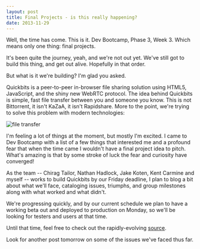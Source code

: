 ```yaml
---
layout: post
title: Final Projects - is this really happening?
date: 2013-11-29
---
```


Well, the time has come. This is it. Dev Bootcamp, Phase 3, Week 3. Which means
only one thing: final projects.

It's been quite the journey, yeah, and we're not out yet. We've still got to
build this thing, and get out alive. Hopefully in that order.

But what is it we're building? I'm glad you asked.

Quickbits is a peer-to-peer in-browser file sharing solution using HTML5,
JavaScript, and the shiny new WebRTC protocol. The idea behind Quickbits is
simple, fast file transfer between you and someone you know. This is not
Bittorrent, it isn't KaZaA, it isn't Rapidshare. More to the point, we're trying
to solve this problem with modern technologies:

![file
transfer](http://bloggeek.me/wp-content/uploads/2013/08/201308-send-file.png)

I'm feeling a lot of things at the moment, but mostly I'm excited. I came to Dev
Bootcamp with a list of a few things that interested me and a profound fear that
when the time came I wouldn't have a final project idea to pitch. What's amazing
is that by some stroke of luck the fear and curiosity have converged!

As the team -- Chirag Tailor, Nathan Hadlock, Jake Koten, Kent Carmine and
myself -- works to build Quickbits by our Friday
deadline, I plan to blog a bit about what we'll face, cataloging issues,
triumphs, and group milestones along with what worked and what didn't.

We're progressing quickly, and by our current schedule we plan to have a working
beta out and deployed to production on Monday, so we'll be looking for testers
and users at that time.

Until that time, feel free to check out the rapidly-evolving
[source](https://github.com/Surram/quickbits).

Look for another post tomorrow on some of the issues we've faced thus far.
